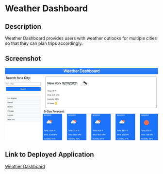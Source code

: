 # Weather Dashboard

## Description
Weather Dashboard provides users with weather outlooks for multiple cities so that they can plan trips accordingly. 

## Screenshot
![Weather Dashboard](assets/img/weather-dashboard-screenshot.png)

## Link to Deployed Application
[Weather Dashboard](https://sarahdickinson.github.io/weather-dashboard/)
